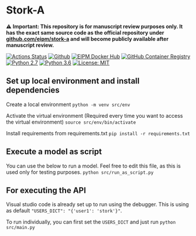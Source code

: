# Stork-A

:warning: **Important: This repository is for manuscript review purposes only. It has the exact same source code as the official repository under [github.com/eipm/stork-a](https://github.com/eipm/stork-a) and will become publicly available after manuscript review.**

[![Actions Status](https://github.com/eipm/stork-a/workflows/Docker/badge.svg)](https://github.com/eipm/stork-a/actions) [![Github](https://img.shields.io/badge/github-1.0.0-green?style=flat&logo=github)](https://github.com/eipm/stork-a) [![EIPM Docker Hub](https://img.shields.io/badge/EIPM%20docker%20hub-1.0.0-blue?style=flat&logo=docker)](https://hub.docker.com/repository/docker/eipm/stork-a) [![GitHub Container Registry](https://img.shields.io/badge/GitHub%20Container%20Registry-1.0.0-blue?style=flat&logo=docker)](https://github.com/orgs/eipm/packages/container/package/stork-a) [![Python 2.7](https://img.shields.io/badge/python-2.7-blue.svg)](https://www.python.org/downloads/release/python-360/) [![Python 3.6](https://img.shields.io/badge/python-3.6-blue.svg)](https://www.python.org/downloads/release/python-360/) [![License: MIT](https://img.shields.io/badge/License-MIT-yellow.svg)](https://opensource.org/licenses/MIT)

## Set up local environment and install dependencies

Create a local environment
`python -m venv src/env`

Activate the virtual environment
(Required every time you want to access the virtual environment)
`source src/env/bin/activate`

Install requirements from requirements.txt
`pip install -r requirements.txt`

## Execute a model as script

You can use the below to run a model. Feel free to edit this file, as this is used only for testing purposes.
`python src/run_as_script.py`

## For executing the API

Visual studio code is already set up to run using the debugger. This is using as default `"USERS_DICT": "{'user1': 'stork'}"`.

To run individually, you can first set the `USERS_DICT` and just run `python src/main.py`
